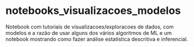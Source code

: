 # notebooks_visualizacoes_modelos

Notebook com tutoriais de visualizacoes/exploracoes de dados, com modelos e a razão de usar alguns dos vários algoritmos de ML
e um notebook mostrando como fazer análise estatistica descritiva e inferencial.
